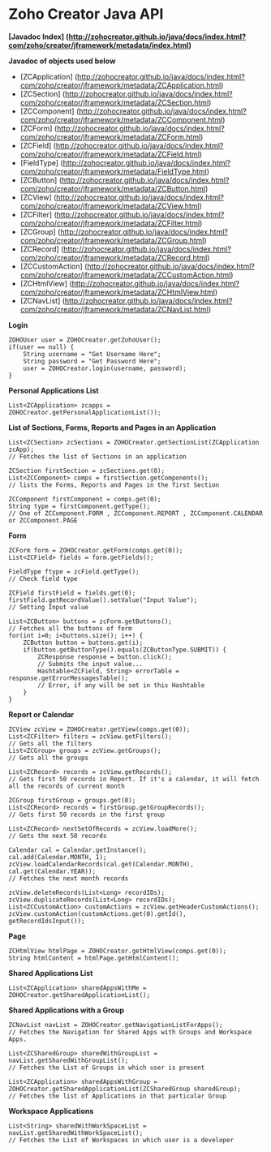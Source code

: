 Zoho Creator Java API 
======

**[Javadoc Index] (http://zohocreator.github.io/java/docs/index.html?com/zoho/creator/jframework/metadata/index.html)**

**Javadoc of objects used below**

* [ZCApplication] (http://zohocreator.github.io/java/docs/index.html?com/zoho/creator/jframework/metadata/ZCApplication.html) 
* [ZCSection] (http://zohocreator.github.io/java/docs/index.html?com/zoho/creator/jframework/metadata/ZCSection.html) 
* [ZCComponent] (http://zohocreator.github.io/java/docs/index.html?com/zoho/creator/jframework/metadata/ZCComponent.html) 
* [ZCForm] (http://zohocreator.github.io/java/docs/index.html?com/zoho/creator/jframework/metadata/ZCForm.html) 
* [ZCField] (http://zohocreator.github.io/java/docs/index.html?com/zoho/creator/jframework/metadata/ZCField.html) 
* [FieldType] (http://zohocreator.github.io/java/docs/index.html?com/zoho/creator/jframework/metadata/FieldType.html) 
* [ZCButton] (http://zohocreator.github.io/java/docs/index.html?com/zoho/creator/jframework/metadata/ZCButton.html) 
* [ZCView] (http://zohocreator.github.io/java/docs/index.html?com/zoho/creator/jframework/metadata/ZCView.html) 
* [ZCFilter] (http://zohocreator.github.io/java/docs/index.html?com/zoho/creator/jframework/metadata/ZCFilter.html) 
* [ZCGroup] (http://zohocreator.github.io/java/docs/index.html?com/zoho/creator/jframework/metadata/ZCGroup.html) 
* [ZCRecord] (http://zohocreator.github.io/java/docs/index.html?com/zoho/creator/jframework/metadata/ZCRecord.html) 
* [ZCCustomAction] (http://zohocreator.github.io/java/docs/index.html?com/zoho/creator/jframework/metadata/ZCCustomAction.html) 
* [ZCHtmlView] (http://zohocreator.github.io/java/docs/index.html?com/zoho/creator/jframework/metadata/ZCHtmlView.html) 
* [ZCNavList] (http://zohocreator.github.io/java/docs/index.html?com/zoho/creator/jframework/metadata/ZCNavList.html) 


**Login**

	ZOHOUser user = ZOHOCreator.getZohoUser();
	if(user == null) {
		String username = "Get Username Here";
		String password = "Get Password Here";
		user = ZOHOCreator.login(username, password);
	}
		

**Personal Applications List**

	List<ZCApplication> zcapps = ZOHOCreator.getPersonalApplicationList()); 


**List of Sections, Forms, Reports and Pages in an Application**

	List<ZCSection> zcSections = ZOHOCreator.getSectionList(ZCApplication zcApp);
	// Fetches the list of Sections in an application
	
	ZCSection firstSection = zcSections.get(0);
	List<ZCComponent> comps = firstSection.getComponents();
	// lists the Forms, Reports and Pages in the first Section
	
	ZCComponent firstComponent = comps.get(0);
	String type = firstComponent.getType();	
	// One of ZCComponent.FORM , ZCComponent.REPORT , ZCComponent.CALENDAR or ZCComponent.PAGE



**Form**

	ZCForm form = ZOHOCreator.getForm(comps.get(0));
	List<ZCField> fields = form.getFields();

	FieldType ftype = zcField.getType();
	// Check field type

	ZCField firstField = fields.get(0);
	firstField.getRecordValue().setValue("Input Value");
	// Setting Input value
	
	List<ZCButton> buttons = zcForm.getButtons();
	// Fetches all the buttons of form
	for(int i=0; i<buttons.size(); i++) {
		ZCButton button = buttons.get(i);
		if(button.getButtonType().equals(ZCButtonType.SUBMIT)) {
			ZCResponse response = button.click();
			// Submits the input value...
			Hashtable<ZCField, String> errorTable = response.getErrorMessagesTable();
			// Error, if any will be set in this Hashtable
		}
	}


**Report or Calendar**

	ZCView zcView = ZOHOCreator.getView(comps.get(0));
	List<ZCFilter> filters = zcView.getFilters();
	// Gets all the filters 
	List<ZCGroup> groups = zcView.getGroups();
	// Gets all the groups
	
	List<ZCRecord> records = zcView.getRecords();
	// Gets first 50 records in Report. If it's a calendar, it will fetch all the records of current month

	ZCGroup firstGroup = groups.get(0);
	List<ZCRecord> records = firstGroup.getGroupRecords();
	// Gets first 50 records in the first group
	
	List<ZCRecord> nextSetOfRecords = zcView.loadMore();				
	// Gets the next 50 records

	Calendar cal = Calendar.getInstance();
	cal.add(Calendar.MONTH, 1);
	zcView.loadCalendarRecords(cal.get(Calendar.MONTH), cal.get(Calendar.YEAR));				
	// Fetches the next month records

	zcView.deleteRecords(List<Long> recordIDs);
	zcView.duplicateRecords(List<Long> recordIDs);
	List<ZCCustomAction> customActions = zcView.getHeaderCustomActions();
	zcView.customAction(customActions.get(0).getId(), getRecordIdsInput());




**Page**

	ZCHtmlView htmlPage = ZOHOCreator.getHtmlView(comps.get(0));
	String htmlContent = htmlPage.getHtmlContent();

**Shared Applications List**

	List<ZCApplication> sharedAppsWithMe = ZOHOCreator.getSharedApplicationList(); 



**Shared Applications with a Group**

	ZCNavList navList = ZOHOCreator.getNavigationListForApps(); 
	// Fetches the Navigation for Shared Apps with Groups and Workspace Apps.
	
	List<ZCSharedGroup> sharedWithGroupList = navList.getSharedWithGroupList(); 
	// Fetches the List of Groups in which user is present
	
	List<ZCApplication> sharedAppsWithGroup = ZOHOCreator.getSharedApplicationList(ZCSharedGroup sharedGroup); 
	// Fetches the list of Applications in that particular Group

**Workspace Applications**

	List<String> sharedWithWorkSpaceList = navList.getSharedWithWorkSpaceList(); 
	// Fetches the List of Workspaces in which user is a developer

		
